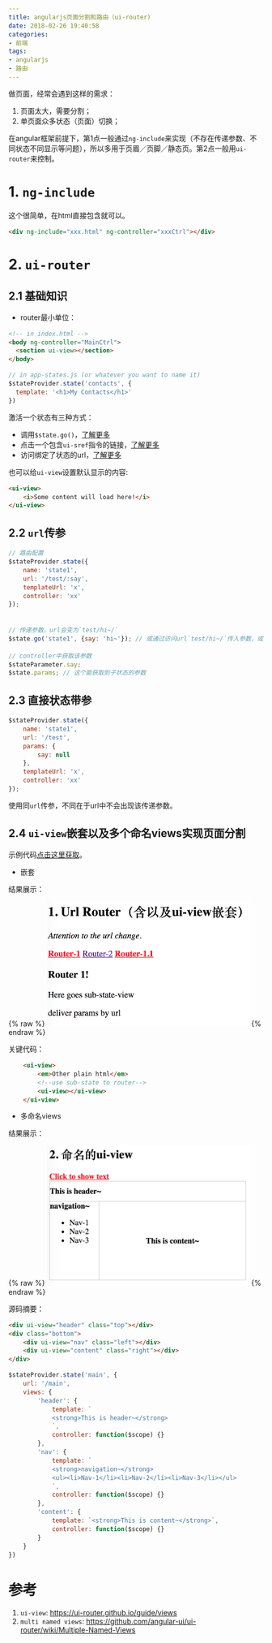 ```yaml
---
title: angularjs页面分割和路由（ui-router)
date: 2018-02-26 19:40:58
categories:
- 前端
tags:
- angularjs
- 路由
---
```


做页面，经常会遇到这样的需求：

1. 页面太大，需要分割；
2. 单页面众多状态（页面）切换；

在angular框架前提下，第1点一般通过`ng-include`来实现（不存在传递参数、不同状态不同显示等问题），所以多用于页眉／页脚／静态页。第2点一般用`ui-router`来控制。

<!--more-->
# 1. `ng-include`

这个很简单，在html直接包含就可以。
```html
<div ng-include="xxx.html" ng-controller="xxxCtrl"></div>
```

# 2. `ui-router`

## 2.1 基础知识

* router最小单位：

```html
<!-- in index.html -->
<body ng-controller="MainCtrl">
  <section ui-view></section>
</body>
```

```js
// in app-states.js (or whatever you want to name it)
$stateProvider.state('contacts', {
  template: '<h1>My Contacts</h1>'
})
```

激活一个状态有三种方式：

* 调用`$state.go()`，[了解更多](https://github.com/angular-ui/ui-router/wiki/Quick-Reference#stategoto--toparams--options)
* 点击一个包含`ui-sref`指令的链接，[了解更多](https://github.com/angular-ui/ui-router/wiki/Quick-Reference#ui-sref)
* 访问绑定了状态的url，[了解更多](https://github.com/angular-ui/ui-router/wiki/URL-Routing)

也可以给`ui-view`设置默认显示的内容:

```html
<ui-view>
    <i>Some content will load here!</i>
</ui-view>
```

## 2.2 `url`传参

```js
// 路由配置
$stateProvider.state({
    name: 'state1',
    url: '/test/:say',
    templateUrl: 'x',
    controller: 'xx'
});


// 传递参数，url会变为`test/hi~/`
$state.go('state1', {say: 'hi~'}); // 或通过访问url`test/hi~/`传入参数，或在html里ui-sref="state1({say: 'hi~'})">

// controller中获取该参数
$stateParameter.say;
$state.params; // 这个能获取到子状态的参数
```

## 2.3 直接状态带参

```js
$stateProvider.state({
    name: 'state1',
    url: '/test',
    params: {
        say: null
    },
    templateUrl: 'x',
    controller: 'xx'
});
```

使用同`url`传参，不同在于url中不会出现该传递参数。

## 2.4 `ui-view`嵌套以及多个命名views实现页面分割

示例代码[点击这里获取](https://github.com/NoName4Me/blog/tree/master/source/_posts/angularjs-include-ui-router)。

* 嵌套

结果展示：

{% raw %}
<img src="https://github.com/NoName4Me/blog/blob/master/source/_posts/angularjs-include-ui-router/ui-router-view-nest.png" width="400px" alt="Fig1. ui-view嵌套">
{% endraw %}

关键代码：

```html
    <ui-view>
        <em>Other plain html</em>
        <!--use sub-state to router-->
        <ui-view></ui-view>
    </ui-view>
```

* 多命名views

结果展示：

{% raw %}
<img src="https://github.com/NoName4Me/blog/blob/master/source/_posts/angularjs-include-ui-router/ui-router-multi-named-views.png" width="400px" alt="Fig1. ui-view嵌套">
{% endraw %}

源码摘要：

```html
<div ui-view="header" class="top"></div>
<div class="bottom">
    <div ui-view="nav" class="left"></div>
    <div ui-view="content" class="right"></div>
</div>
```

```js
$stateProvider.state('main', {
    url: '/main',
    views: {
        'header': {
            template: `
            <strong>This is header~</strong>
            `,
            controller: function($scope) {}
        },
        'nav': {
            template: `
            <strong>navigation~</strong>
            <ul><li>Nav-1</li><li>Nav-2</li><li>Nav-3</li></ul>
            `,
            controller: function($scope) {}
        },
        'content': {
            template: `<strong>This is content~</strong>`,
            controller: function($scope) {}
        }
    }
})
```

# 参考

1. `ui-view`: https://ui-router.github.io/guide/views
1. `multi named views`: https://github.com/angular-ui/ui-router/wiki/Multiple-Named-Views